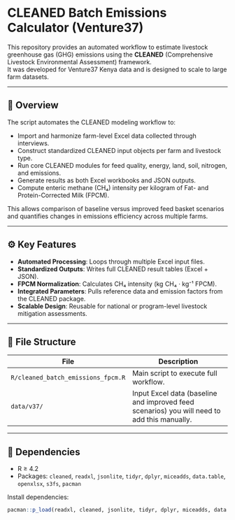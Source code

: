 # CLEANED Batch Emissions Calculator (Venture37)

This repository provides an automated workflow to estimate livestock greenhouse gas (GHG) emissions using the **CLEANED** (Comprehensive Livestock Environmental Assessment) framework.  
It was developed for Venture37 Kenya data and is designed to scale to large farm datasets.

---

## 🧩 Overview

The script automates the CLEANED modeling workflow to:
- Import and harmonize farm-level Excel data collected through interviews.  
- Construct standardized CLEANED input objects per farm and livestock type.  
- Run core CLEANED modules for feed quality, energy, land, soil, nitrogen, and emissions.  
- Generate results as both Excel workbooks and JSON outputs.  
- Compute enteric methane (CH₄) intensity per kilogram of Fat- and Protein-Corrected Milk (FPCM).

This allows comparison of baseline versus improved feed basket scenarios and quantifies changes in emissions efficiency across multiple farms.

---

## ⚙️ Key Features

- **Automated Processing**: Loops through multiple Excel input files.  
- **Standardized Outputs**: Writes full CLEANED result tables (Excel + JSON).  
- **FPCM Normalization**: Calculates CH₄ intensity (kg CH₄ · kg⁻¹ FPCM).  
- **Integrated Parameters**: Pulls reference data and emission factors from the CLEANED package.  
- **Scalable Design**: Reusable for national or program-level livestock mitigation assessments.

---

## 📁 File Structure

| File | Description |
|------|--------------|
| `R/cleaned_batch_emissions_fpcm.R` | Main script to execute full workflow. |
| `data/v37/` | Input Excel data (baseline and improved feed scenarios) you will need to add this manually. |

---

## 🧮 Dependencies

- R ≥ 4.2  
- Packages: `cleaned`, `readxl`, `jsonlite`, `tidyr`, `dplyr`, `miceadds`, `data.table`, `openxlsx`, `s3fs`, `pacman`

Install dependencies:
```r
pacman::p_load(readxl, cleaned, jsonlite, tidyr, dplyr, miceadds, data.table, openxlsx, s3fs)
